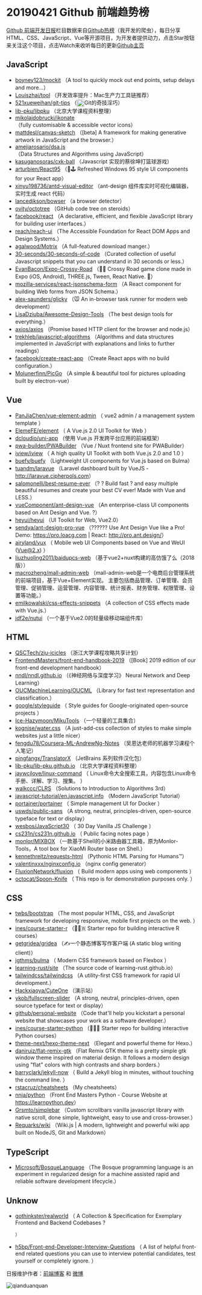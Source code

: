# 20190421 Github 前端趋势榜

[Github 前端开发日报](https://qdkfweb.cn/c/news)栏目数据来自[Github热榜](https://github.qdkfweb.cn/)（我开发的爬虫），每日分享HTML、CSS、JavaScript、Vue等开源项目，为开发者提供动力，点击Star按钮来关注这个项目，点击Watch来收听每日的更新[Github主页](https://github.com/kujian/githubTrending)
## JavaScript

* [boyney123/mockit](https://github.com/boyney123/mockit) （A tool to quickly mock out end points, setup delays and more...）
* [Louiszhai/tool](https://github.com/Louiszhai/tool) （开发效率提升：Mac生产力工具链推荐）
* [521xueweihan/git-tips](https://github.com/521xueweihan/git-tips) （<img class="emoji" title=":trollface:" alt=":trollface:" src="https://github.githubassets.com/images/icons/emoji/trollface.png" height="20" width="20" align="absmiddle">Git的奇技淫巧）
* [lib-pku/libpku](https://github.com/lib-pku/libpku) （北京大学课程资料整理）
* [mikolajdobrucki/ikonate](https://github.com/mikolajdobrucki/ikonate) （fully customisable &amp; accessible vector icons）
* [mattdesl/canvas-sketch](https://github.com/mattdesl/canvas-sketch) （[beta] A framework for making generative artwork in JavaScript and the browser.）
* [amejiarosario/dsa.js](https://github.com/amejiarosario/dsa.js) （Data Structures and Algorithms using JavaScript）
* [kasuganosoras/cxk-ball](https://github.com/kasuganosoras/cxk-ball) （Javascript 实现的蔡徐坤打篮球游戏）
* [arturbien/React95](https://github.com/arturbien/React95) （&#x1f308;&#x1f579; Refreshed Windows 95 style UI components for your React app）
* [xinyu198736/antd-visual-editor](https://github.com/xinyu198736/antd-visual-editor) （ant-design 组件库实时可视化编辑器，实时生成 react 代码）
* [lancedikson/bowser](https://github.com/lancedikson/bowser) （a browser detector）
* [ovity/octotree](https://github.com/ovity/octotree) （GitHub code tree on steroids）
* [facebook/react](https://github.com/facebook/react) （A declarative, efficient, and flexible JavaScript library for building user interfaces.）
* [reach/reach-ui](https://github.com/reach/reach-ui) （The Accessible Foundation for React DOM Apps and Design Systems.）
* [agalwood/Motrix](https://github.com/agalwood/Motrix) （A full-featured download manger.）
* [30-seconds/30-seconds-of-code](https://github.com/30-seconds/30-seconds-of-code) （Curated collection of useful Javascript snippets that you can understand in 30 seconds or less.）
* [EvanBacon/Expo-Crossy-Road](https://github.com/EvanBacon/Expo-Crossy-Road) （&#x1f425;&#x1f699; Crossy Road game clone made in Expo (iOS, Android), THREE.js, Tween, React Native. &#x1f414;）
* [mozilla-services/react-jsonschema-form](https://github.com/mozilla-services/react-jsonschema-form) （A React component for building Web forms from JSON Schema.）
* [alex-saunders/glicky](https://github.com/alex-saunders/glicky) （&#x1f42d; An in-browser task runner for modern web development）
* [LisaDziuba/Awesome-Design-Tools](https://github.com/LisaDziuba/Awesome-Design-Tools) （The best design tools for everything.）
* [axios/axios](https://github.com/axios/axios) （Promise based HTTP client for the browser and node.js）
* [trekhleb/javascript-algorithms](https://github.com/trekhleb/javascript-algorithms) （Algorithms and data structures implemented in JavaScript with explanations and links to further readings）
* [facebook/create-react-app](https://github.com/facebook/create-react-app) （Create React apps with no build configuration.）
* [Molunerfinn/PicGo](https://github.com/Molunerfinn/PicGo) （A simple &amp; beautiful tool for pictures uploading built by electron-vue）

## Vue

* [PanJiaChen/vue-element-admin](https://github.com/PanJiaChen/vue-element-admin) （
        vue2 admin / a management system template
      ）
* [ElemeFE/element](https://github.com/ElemeFE/element) （
        A Vue.js 2.0 UI Toolkit for Web
      ）
* [dcloudio/uni-app](https://github.com/dcloudio/uni-app) （使用 Vue.js 开发跨平台应用的前端框架）
* [pwa-builder/PWABuilder](https://github.com/pwa-builder/PWABuilder) （Vue / Nuxt frontend site for PWABuilder）
* [iview/iview](https://github.com/iview/iview) （
        A high quality UI Toolkit with both Vue.js 2.0 and 1.0
      ）
* [buefy/buefy](https://github.com/buefy/buefy) （Lightweight UI components for Vue.js based on Bulma）
* [tuandm/laravue](https://github.com/tuandm/laravue) （Laravel dashboard built by VueJS - <a href="http://laravue.cipherpols.com" rel="nofollow">http://laravue.cipherpols.com</a>）
* [salomonelli/best-resume-ever](https://github.com/salomonelli/best-resume-ever) （? ? Build fast ? and easy multiple beautiful resumes and create your best CV ever! Made with Vue and LESS.）
* [vueComponent/ant-design-vue](https://github.com/vueComponent/ant-design-vue) （An enterprise-class UI components based on Ant Design and Vue. ?）
* [heyui/heyui](https://github.com/heyui/heyui) （UI Toolkit for Web, Vue2.0）
* [sendya/ant-design-pro-vue](https://github.com/sendya/ant-design-pro-vue) （??‍???‍? Use Ant Design Vue like a Pro! Demo: <a href="https://pro.loacg.com" rel="nofollow">https://pro.loacg.com</a> | React: <a href="http://pro.ant.design/" rel="nofollow">http://pro.ant.design/</a>）
* [airyland/vux](https://github.com/airyland/vux) （
        Mobile web UI Components based on Vue and WeUI (Vue@2.x)
      ）
* [liuzhuoling2011/baidupcs-web](https://github.com/liuzhuoling2011/baidupcs-web) （基于vue2+nuxt构建的高仿饿了么（2018版））
* [macrozheng/mall-admin-web](https://github.com/macrozheng/mall-admin-web) （mall-admin-web是一个电商后台管理系统的前端项目，基于Vue+Element实现。 主要包括商品管理、订单管理、会员管理、促销管理、运营管理、内容管理、统计报表、财务管理、权限管理、设置等功能。）
* [emilkowalski/css-effects-snippets](https://github.com/emilkowalski/css-effects-snippets) （A collection of CSS effects made with Vue.js.）
* [jdf2e/nutui](https://github.com/jdf2e/nutui) （一个基于Vue2.0的轻量级移动端组件库）

## HTML

* [QSCTech/zju-icicles](https://github.com/QSCTech/zju-icicles) （浙江大学课程攻略共享计划）
* [FrontendMasters/front-end-handbook-2019](https://github.com/FrontendMasters/front-end-handbook-2019) （[Book] 2019 edition of our front-end development handbook）
* [nndl/nndl.github.io](https://github.com/nndl/nndl.github.io) （《神经网络与深度学习》 Neural Network and Deep Learning）
* [OUCMachineLearning/OUCML](https://github.com/OUCMachineLearning/OUCML) （Library for fast text representation and classification.）
* [google/styleguide](https://github.com/google/styleguide) （
        Style guides for Google-originated open-source projects
      ）
* [Ice-Hazymoon/MikuTools](https://github.com/Ice-Hazymoon/MikuTools) （一个轻量的工具集合）
* [kognise/water.css](https://github.com/kognise/water.css) （A just-add-css collection of styles to make simple websites just a little nicer）
* [fengdu78/Coursera-ML-AndrewNg-Notes](https://github.com/fengdu78/Coursera-ML-AndrewNg-Notes) （吴恩达老师的机器学习课程个人笔记）
* [pingfangx/TranslatorX](https://github.com/pingfangx/TranslatorX) （JetBrains 系列软件汉化包）
* [lib-pku/lib-pku.github.io](https://github.com/lib-pku/lib-pku.github.io) （北京大学课程资料整理）
* [jaywcjlove/linux-command](https://github.com/jaywcjlove/linux-command) （
        Linux命令大全搜索工具，内容包含Linux命令手册、详解、学习、搜集。
      ）
* [walkccc/CLRS](https://github.com/walkccc/CLRS) （Solutions to Introduction to Algorithms 3rd）
* [javascript-tutorial/en.javascript.info](https://github.com/javascript-tutorial/en.javascript.info) （Modern JavaScript Tutorial）
* [portainer/portainer](https://github.com/portainer/portainer) （
        Simple management UI for Docker
      ）
* [uswds/public-sans](https://github.com/uswds/public-sans) （A strong, neutral, principles-driven, open-source typeface for text or display）
* [wesbos/JavaScript30](https://github.com/wesbos/JavaScript30) （
        30 Day Vanilla JS Challenge
      ）
* [cs231n/cs231n.github.io](https://github.com/cs231n/cs231n.github.io) （
        Public facing notes page
      ）
* [monlor/MIXBOX](https://github.com/monlor/MIXBOX) （一款基于Shell的小米路由器工具箱，原为Monlor-Tools，A tool box for XiaoMi Router base on Shell.）
* [kennethreitz/requests-html](https://github.com/kennethreitz/requests-html) （Pythonic HTML Parsing for Humans™）
* [valentinxxx/nginxconfig.io](https://github.com/valentinxxx/nginxconfig.io) （nginx config generator）
* [FluxionNetwork/fluxion](https://github.com/FluxionNetwork/fluxion) （
        Build modern apps using web components
      ）
* [octocat/Spoon-Knife](https://github.com/octocat/Spoon-Knife) （
        This repo is for demonstration purposes only.
      ）

## CSS

* [twbs/bootstrap](https://github.com/twbs/bootstrap) （The most popular HTML, CSS, and JavaScript framework for developing responsive, mobile first projects on the web.
      ）
* [ines/course-starter-r](https://github.com/ines/course-starter-r) （&#x1f469;‍&#x1f3eb;&#x1f1f7; Starter repo for building interactive R courses）
* [getgridea/gridea](https://github.com/getgridea/gridea) （✍️一个静态博客写作客户端 (A static blog writing client)）
* [jgthms/bulma](https://github.com/jgthms/bulma) （
        Modern CSS framework based on Flexbox
      ）
* [learning-rust/site](https://github.com/learning-rust/site) （The source code of learning-rust.github.io）
* [tailwindcss/tailwindcss](https://github.com/tailwindcss/tailwindcss) （A utility-first CSS framework for rapid UI development.）
* [Hackxiaoya/CuteOne](https://github.com/Hackxiaoya/CuteOne) （演示站）
* [ykob/fullscreen-slider](https://github.com/ykob/fullscreen-slider) （A strong, neutral, principles-driven, open source typeface for text or display）
* [github/personal-website](https://github.com/github/personal-website) （Code that'll help you kickstart a personal website that showcases your work as a software developer.）
* [ines/course-starter-python](https://github.com/ines/course-starter-python) （&#x1f469;‍&#x1f3eb;&#x1f40d; Starter repo for building interactive Python courses）
* [theme-next/hexo-theme-next](https://github.com/theme-next/hexo-theme-next) （Elegant and powerful theme for Hexo.）
* [daniruiz/flat-remix-gtk](https://github.com/daniruiz/flat-remix-gtk) （Flat Remix GTK theme is a pretty simple gtk window theme inspired on material design. It follows a modern design using "flat" colors with high contrasts and sharp borders.）
* [barryclark/jekyll-now](https://github.com/barryclark/jekyll-now) （
        Build a Jekyll blog in minutes, without touching the command line.
      ）
* [rstacruz/cheatsheets](https://github.com/rstacruz/cheatsheets) （My cheatsheets）
* [nnja/python](https://github.com/nnja/python) （Front End Masters Python - Course Website at <a href="https://learnpython.dev" rel="nofollow">https://learnpython.dev</a>）
* [Grsmto/simplebar](https://github.com/Grsmto/simplebar) （Custom scrollbars vanilla javascript library with native scroll, done simple, lightweight, easy to use and cross-browser.）
* [Requarks/wiki](https://github.com/Requarks/wiki) （Wiki.js | A modern, lightweight and powerful wiki app built on NodeJS, Git and Markdown）

## TypeScript

* [Microsoft/BosqueLanguage](https://github.com/Microsoft/BosqueLanguage) （The Bosque programming language is an experiment in regularized design for a machine assisted rapid and reliable software development lifecycle.）

## Unknow

* [gothinkster/realworld](https://github.com/gothinkster/realworld) （
        A Collection &amp; Specification for Exemplary Frontend and Backend Codebases ?

      ）
* [h5bp/Front-end-Developer-Interview-Questions](https://github.com/h5bp/Front-end-Developer-Interview-Questions) （
        A list of helpful front-end related questions you can use to interview potential candidates, test yourself or completely ignore.
      ）


日报维护作者：[前端博客](https://qdkfweb.cn/) 和 [微博](https://qdkfweb.cn/go/weibo)

![qianduanquan](https://user-images.githubusercontent.com/3055447/38468989-651132ac-3b80-11e8-8e6b-15122322a9d7.png)